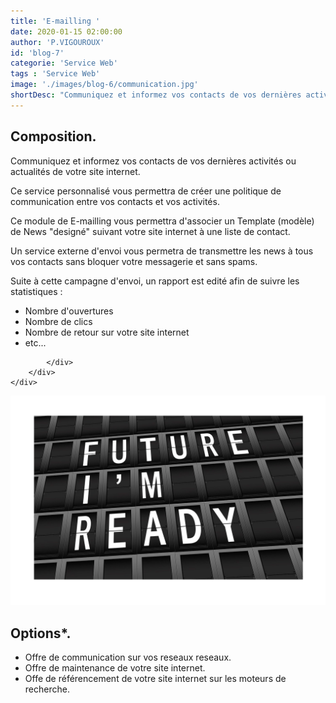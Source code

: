 ```yaml
---
title: 'E-mailling '
date: 2020-01-15 02:00:00
author: 'P.VIGOUROUX'
id: 'blog-7'
categorie: 'Service Web'
tags : 'Service Web'
image: './images/blog-6/communication.jpg'
shortDesc: "Communiquez et informez vos contacts de vos dernières activités ou actualités de votre site internet. Ce service personnalisé vous permettra de créer une politique de communication entre vos contacts et vos activités."
---
```


<div class="rn-blog-meta-area section-pb-xl">
    <div class="row">
        <div class="col-1 offset-1">
            <h2>Composition.</h2>
            <p>Communiquez et informez vos contacts de vos dernières activités ou actualités de votre site internet.</p>
        </div>
        <div class="col-2 offset-1">
            <div class="rn-blog-content">
                <p>Ce service personnalisé vous permettra de créer une politique de communication entre vos contacts et vos activités.</p>

<p>Ce module de E-mailling vous permettra d'associer un Template (modèle) de News "designé" suivant votre site internet à une liste de contact.</p>
<p>Un service externe d'envoi vous permetra de transmettre les news à tous vos contacts sans bloquer votre messagerie et sans spams.</p>
<p>Suite à cette campagne d'envoi, un rapport est edité afin de suivre les statistiques :</p>
<ul>
    <li>Nombre d'ouvertures</li>
    <li>Nombre de clics</li>
    <li>Nombre de retour sur votre site internet</li>
    <li>etc...</li>
    </ul>

            </div>
        </div>
    </div>
</div>

<div class="full-width-box">
    <img src="./images/blog-6/maintenance.jpg" alt="maintenance de votre site internet en Charente"/>
</div>
<div class="rn-blog-meta-area section-ptb-xl">
    <div class="row">
        <div class="col-1 offset-1">
            <h2>Options*.</h2>
        </div>
        <div class="col-2 offset-1">
            <div class="rn-blog-content">
               <ul>
                <li>Offre de communication sur vos reseaux reseaux.</li>
                <li>Offre de maintenance de votre site internet.</li>
                <li>Offe de référencement de votre site internet sur les moteurs de recherche.</li>
               </ul>
            </div>
        </div>
    </div>
</div>


